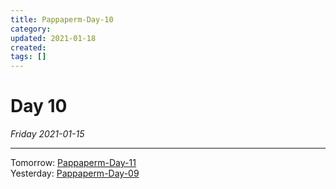 ```yaml
---
title: Pappaperm-Day-10
category:
updated: 2021-01-18
created: 
tags: []
---
```


# Day 10
*Friday 2021-01-15*

---
 
 Tomorrow: [Pappaperm-Day-11](Pappaperm-Day-11.md)  
 Yesterday: [Pappaperm-Day-09](Pappaperm-Day-09.md)  